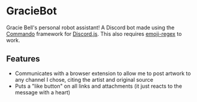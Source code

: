 # GracieBot
Gracie Bell's personal robot assistant! A Discord bot made using the [Commando](https://github.com/discordjs/Commando) framework for [Discord.js](https://github.com/discordjs/discord.js). This also requires [emoji-regex](https://www.npmjs.com/package/emoji-regex) to work.
## Features
- Communicates with a browser extension to allow me to post artwork to any channel I chose, citing the artist and original source
- Puts a "like button" on all links and attachments (it just reacts to the message with a heart)

